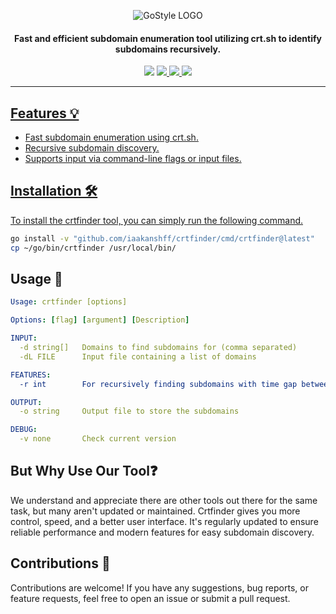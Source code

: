 <div align="center">

![GoStyle LOGO](https://i.imgur.com/69aPTml.png)

</div>
<h4 align="center">Fast and efficient subdomain enumeration tool utilizing crt.sh to identify subdomains recursively.</h4>
<p align="center">
<img src="https://img.shields.io/github/go-mod/go-version/iaakanshff/crtfinder">
<!-- <a href="https://github.com/iaakanshff/crtfinder/releases"><img src="https://img.shields.io/github/downloads/iaakanshff/crtfinder/total"> -->
<a href="https://github.com/iaakanshff/crtfinder/graphs/contributors"><img src="https://img.shields.io/github/contributors-anon/iaakanshff/crtfinder">
<!-- <a href="https://github.com/iaakanshff/crtfinder/releases/"><img src="https://img.shields.io/github/release/iaakanshff/crtfinder"> -->
<a href="https://github.com/iaakanshff/crtfinder/issues"><img src="https://img.shields.io/github/issues-raw/iaakanshff/crtfinder">
<a href="https://github.com/iaakanshff/crtfinder/stars"><img src="https://img.shields.io/github/stars/iaakanshff/crtfinder">
<!-- <a href="https://github.com/iaakanshff/crtfinder/discussions"><img src="https://img.shields.io/github/discussions/iaakanshff/crtfinder"> -->
</p>

---

## Features 💡

- Fast subdomain enumeration using crt.sh.
- Recursive subdomain discovery.
- Supports input via command-line flags or input files.

## Installation 🛠️ 

To install the crtfinder tool, you can simply run the following command.

```bash
go install -v "github.com/iaakanshff/crtfinder/cmd/crtfinder@latest"
cp ~/go/bin/crtfinder /usr/local/bin/
```

## Usage 📝

```yaml
Usage: crtfinder [options]

Options: [flag] [argument] [Description]

INPUT:
  -d string[]   Domains to find subdomains for (comma separated)
  -dL FILE      Input file containing a list of domains

FEATURES:
  -r int        For recursively finding subdomains with time gap between requests (default: 5s)

OUTPUT:
  -o string     Output file to store the subdomains

DEBUG:
  -v none       Check current version
```

## But Why Use Our Tool❓ 

We understand and appreciate there are other tools out there for the same task, but many aren't updated or maintained. Crtfinder gives you more control, speed, and a better user interface. It's regularly updated to ensure reliable performance and modern features for easy subdomain discovery.

## Contributions 🤝

Contributions are welcome! If you have any suggestions, bug reports, or feature requests, feel free to open an issue or submit a pull request.
